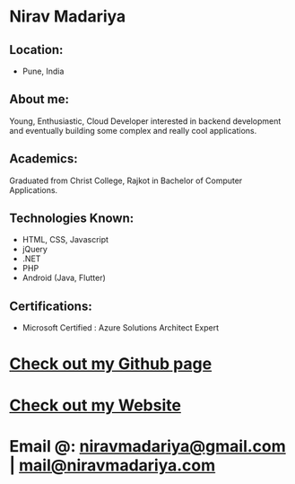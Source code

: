 # Nirav Madariya

## Location:

- Pune, India

## About me:

Young, Enthusiastic, Cloud Developer interested in backend development and eventually building some complex and really cool applications.

## Academics:

Graduated from Christ College, Rajkot in Bachelor of Computer Applications.

## Technologies Known:

- HTML, CSS, Javascript
- jQuery
- .NET
- PHP
- Android (Java, Flutter)

## Certifications:

- Microsoft Certified : Azure Solutions Architect Expert

# [Check out my Github page](https://github.com/niravmadariya)

# [Check out my Website](https://niravmadariya.com)

# Email @: niravmadariya@gmail.com | mail@niravmadariya.com
